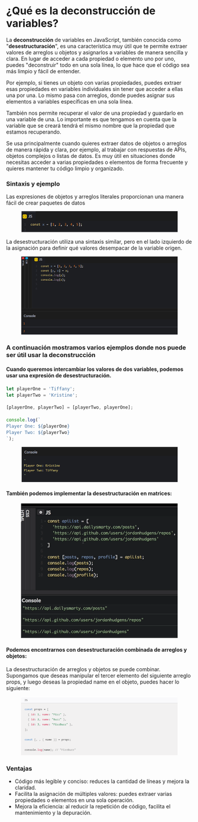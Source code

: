 # ¿Qué es la deconstrucción de variables?

La **deconstrucción** de variables en JavaScript, también conocida como "**desestructuración**", es una característica muy útil que te permite extraer valores de arreglos u objetos y asignarlos a variables de manera sencilla y clara. En lugar de acceder a cada propiedad o elemento uno por uno, puedes "deconstruir" todo en una sola línea, lo que hace que el código sea más limpio y fácil de entender.

Por ejemplo, si tienes un objeto con varias propiedades, puedes extraer esas propiedades en variables individuales sin tener que acceder a ellas una por una. Lo mismo pasa con arreglos, donde puedes asignar sus elementos a variables específicas en una sola línea.

También nos permite recuperar el valor de una propiedad y guardarlo en una variable de una. Lo importante es que tengamos en cuenta que la variable que se creará tendrá el mismo nombre que la propiedad que estamos recuperando.&#x20;

Se usa principalmente cuando quieres extraer datos de objetos o arreglos de manera rápida y clara, por ejemplo, al trabajar con respuestas de APIs, objetos complejos o listas de datos. Es muy útil en situaciones donde necesitas acceder a varias propiedades o elementos de forma frecuente y quieres mantener tu código limpio y organizado.

### Sintaxis y ejemplo

Las expresiones de objetos y arreglos literales proporcionan una manera fácil de crear paquetes de datos

<figure><img src="../.gitbook/assets/image (40).png" alt=""><figcaption></figcaption></figure>

La desestructuración utiliza una sintaxis similar, pero en el lado izquierdo de la asignación para definir qué valores desempacar de la variable origen.

<figure><img src="../.gitbook/assets/image (41).png" alt=""><figcaption></figcaption></figure>

### A continuación mostramos varios ejemplos donde nos puede ser útil usar la deconstrucción&#x20;

#### Cuando queremos intercambiar los valores de dos variables, podemos usar una expresión de desestructuración.

```javascript
let playerOne = 'Tiffany';
let playerTwo = 'Kristine';

[playerOne, playerTwo] = [playerTwo, playerOne];

console.log(`
Player One: ${playerOne}
Player Two: ${playerTwo}
`);

```

<figure><img src="../.gitbook/assets/image (42).png" alt=""><figcaption></figcaption></figure>

#### También podemos implementar la desestructuración en matrices:

<figure><img src="../.gitbook/assets/image (43).png" alt=""><figcaption></figcaption></figure>

#### Podemos encontrarnos con desestructuración combinada de arreglos y objetos:

La desestructuración de arreglos y objetos se puede combinar. Supongamos que deseas manipular el tercer elemento del siguiente arreglo props, y luego deseas la propiedad name en el objeto, puedes hacer lo siguiente:

<figure><img src="../.gitbook/assets/image (44).png" alt=""><figcaption></figcaption></figure>

### Ventajas

* Código más legible y conciso: reduces la cantidad de líneas y mejora la claridad.
* Facilita la asignación de múltiples valores: puedes extraer varias propiedades o elementos en una sola operación.
* Mejora la eficiencia: al reducir la repetición de código, facilita el mantenimiento y la depuración.
